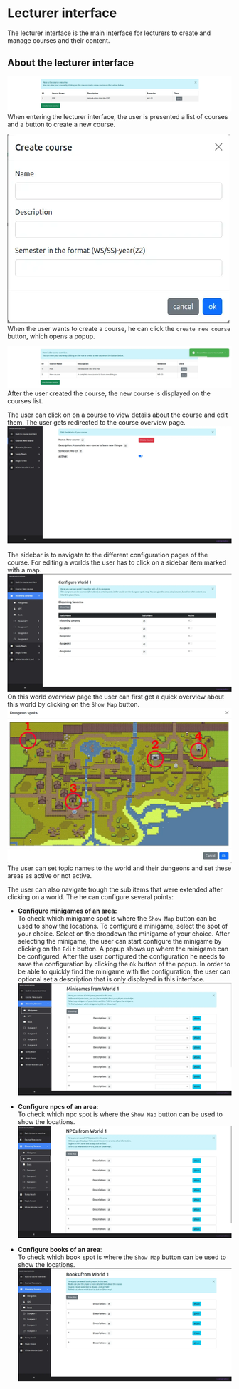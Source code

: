 # Lecturer interface

The lecturer interface is the main interface for lecturers to create and manage courses and their content.

## About the lecturer interface

![courses list](assets/courses-list.webp)
When entering the lecturer interface, the user is presented a list of courses and a button to create a new course.

![create course](assets/create-course-modal.webp)
When the user wants to create a course, he can click the `create new course` button, which opens a popup.

![created course](assets/created-course.webp)
After the user created the course, the new course is displayed on the courses list.

The user can click on on a course to view details about the course and edit them. The user gets redirected to the course overview page.
![course overview](assets/course-overview.webp)

The sidebar is to navigate to the different configuration pages of the course. For editing a worlds the user has to click on a sidebar item marked with a map.
![world overview](assets/world-overview.webp)
On this world overview page the user can first get a quick overview about this world by clicking on the `Show Map` button.
![world map](assets/world-map.webp)
The user can set topic names to the world and their dungeons and set these areas as active or not active.

The user can also navigate trough the sub items that were extended after clicking on a world. The he can configure several points:

- **Configure minigames of an area:** <br>
To check which minigame spot is where the `Show Map` button can be used to show the locations.
To configure a minigame, select the spot of your choice. Select on the dropdown the minigame of your choice. After selecting the minigame, the user can start configure the minigame by clicking on the `Edit` button. A popup shows up where the minigame can be configured.
After the user configured the configuration he needs to save the configuration by clicking the `Ok` button of the popup. In order to be able to quickly find the minigame with the configuration, the user can optional set a description that is only displayed in this interface.
![minigame view](assets/minigame-view.webp)

- **Configure npcs of an area**: <br>
To check which npc spot is where the `Show Map` button can be used to show the locations.
![npc view](assets/npc-view.webp)

- **Configure books of an area**: <br>
To check which book spot is where the `Show Map` button can be used to show the locations.
![book view](assets/book-view.webp)